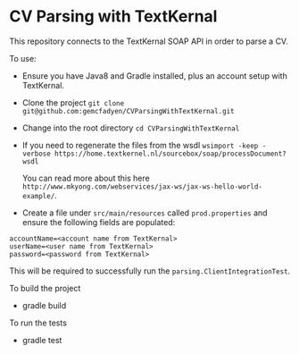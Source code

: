 # CV Parsing with TextKernal

This repository connects to the TextKernal SOAP API in order to parse a CV.

To use:

- Ensure you have Java8 and Gradle installed, plus an account setup with TextKernal.

- Clone the project
  `git clone git@github.com:gemcfadyen/CVParsingWithTextKernal.git`

- Change into the root directory
  `cd CVParsingWithTextKernal`

- If you need to regenerate the files from the wsdl
 `wsimport -keep -verbose https://home.textkernel.nl/sourcebox/soap/processDocument?wsdl`

  You can read more about this here `http://www.mkyong.com/webservices/jax-ws/jax-ws-hello-world-example/`.


- Create a file under `src/main/resources` called `prod.properties` and ensure the following fields are populated:

```
accountName=<account name from TextKernal>
userName=<user name from TextKernal>
password=<password from TextKernal>
```

This will be required to successfully run the `parsing.ClientIntegrationTest`.


To build the project
- gradle build

To run the tests
- gradle test